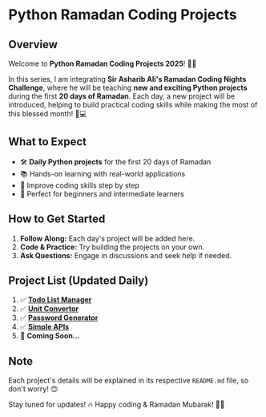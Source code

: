 # Python Ramadan Coding Projects

## Overview&#x20;

Welcome to **Python Ramadan Coding Projects 2025**! 🌙✨

In this series, I am integrating **Sir Asharib Ali's Ramadan Coding Nights Challenge**, where he will be teaching **new and exciting Python projects** during the first **20 days of Ramadan**. Each day, a new project will be introduced, helping to build practical coding skills while making the most of this blessed month! 🕌💻

## What to Expect

- 🛠 **Daily Python projects** for the first 20 days of Ramadan
- 📚 Hands-on learning with real-world applications
- 🚀 Improve coding skills step by step
- 🎯 Perfect for beginners and intermediate learners

## How to Get Started

1. **Follow Along:** Each day's project will be added here.
2. **Code & Practice:** Try building the projects on your own.
3. **Ask Questions:** Engage in discussions and seek help if needed.

## Project List (Updated Daily)

1. ✅ [**Todo List Manager**](https://github.com/ar813/python-ramadan-coding-projects/tree/main/Todo%20List%20Manager)
2. ✅ [**Unit Convertor**](https://github.com/ar813/python-ramadan-coding-projects/tree/main/Unit%20Converter)
3. ✅ [**Password Generator**](https://github.com/ar813/python-ramadan-coding-projects/tree/main/Password%20Generator)
4. ✅ [**Simple APIs**](https://github.com/ar813/python-ramadan-coding-projects/tree/main/4_Simple%20APIs)
5. 📌 **Coming Soon...**

## Note

Each project's details will be explained in its respective `README.md` file, so don't worry! 😊

Stay tuned for updates! 🔥 Happy coding & Ramadan Mubarak! 🌙🤲


